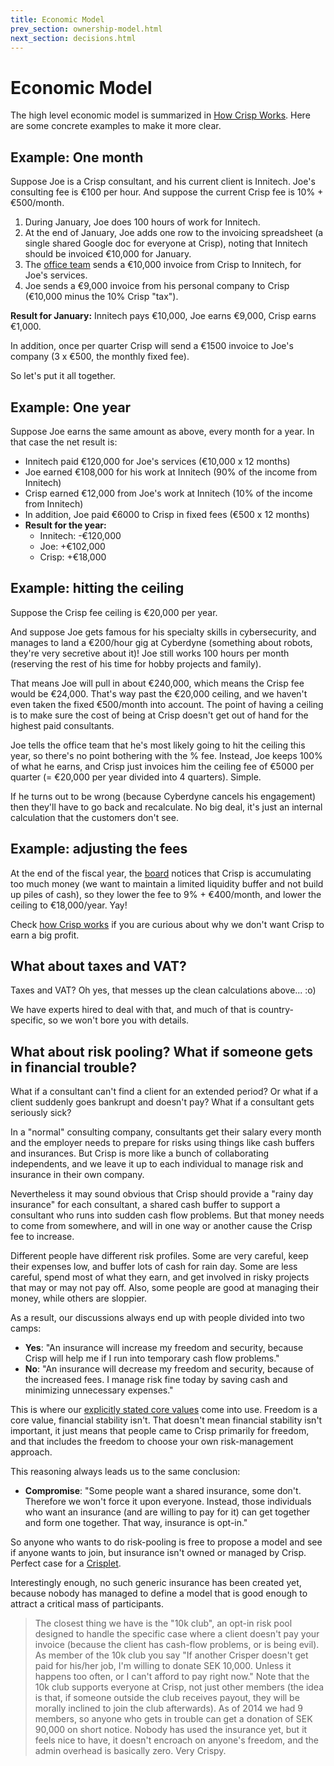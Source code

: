```yaml
---
title: Economic Model
prev_section: ownership-model.html
next_section: decisions.html
---
```


Economic Model
==============

The high level economic model is summarized in [How Crisp Works](how-thecloudnatives-works.html). Here are some concrete examples to make it more clear.

Example: One month
------------------

Suppose Joe is a Crisp consultant, and his current client is Innitech. Joe's consulting fee is €100 per hour. And suppose the current Crisp fee is 10% + €500/month.

1.  During January, Joe does 100 hours of work for Innitech.
2.  At the end of January, Joe adds one row to the invoicing spreadsheet (a single shared Google doc for everyone at Crisp), noting that Innitech should be invoiced €10,000 for January.
3.  The [office team](office-team.html) sends a €10,000 invoice from Crisp to Innitech, for Joe's services.
4.  Joe sends a €9,000 invoice from his personal company to Crisp (€10,000 minus the 10% Crisp "tax").

**Result for January:**
Innitech pays €10,000, Joe earns €9,000, Crisp earns €1,000.

In addition, once per quarter Crisp will send a €1500 invoice to Joe's company (3 x €500, the monthly fixed fee).

So let's put it all together.

Example: One year
-----------------

Suppose Joe earns the same amount as above, every month for a year. In that case the net result is:

-   Innitech paid €120,000 for Joe's services (€10,000 x 12 months)
-   Joe earned €108,000 for his work at Innitech (90% of the income from Innitech)
-   Crisp earned €12,000 from Joe's work at Innitech (10% of the income from Innitech)
-   In addition, Joe paid €6000 to Crisp in fixed fees (€500 x 12 months)
-   **Result for the year:**
    -   Innitech: -€120,000
    -   Joe: +€102,000
    -   Crisp: +€18,000

Example: hitting the ceiling
----------------------------

Suppose the Crisp fee ceiling is €20,000 per year.

And suppose Joe gets famous for his specialty skills in cybersecurity, and manages to land a €200/hour gig at Cyberdyne (something about robots, they're very secretive about it)! Joe still works 100 hours per month (reserving the rest of his time for hobby projects and family).

That means Joe will pull in about €240,000, which means the Crisp fee would be €24,000. That's way past the €20,000 ceiling, and we haven't even taken the fixed €500/month into account. The point of having a ceiling is to make sure the cost of being at Crisp doesn't get out of hand for the highest paid consultants.

Joe tells the office team that he's most likely going to hit the ceiling this year, so there's no point bothering with the % fee. Instead, Joe keeps 100% of what he earns, and Crisp just invoices him the ceiling fee of €5000 per quarter (= €20,000 per year divided into 4 quarters). Simple.

If he turns out to be wrong (because Cyberdyne cancels his engagement) then they'll have to go back and recalculate. No big deal, it's just an internal calculation that the customers don't see.

Example: adjusting the fees
---------------------------

At the end of the fiscal year, the [board](board.html) notices that Crisp is accumulating too much money (we want to maintain a limited liquidity buffer and not build up piles of cash), so they lower the fee to 9% + €400/month, and lower the ceiling to €18,000/year. Yay!

Check [how Crisp works](how-thecloudnatives-works.html) if you are curious about why we don't want Crisp to earn a big profit.

What about taxes and VAT?
-------------------------

Taxes and VAT? Oh yes, that messes up the clean calculations above... :o)

We have experts hired to deal with that, and much of that is country-specific, so we won't bore you with details.

What about risk pooling? What if someone gets in financial trouble?
-------------------------------------------------------------------

What if a consultant can't find a client for an extended period? Or what if a client suddenly goes bankrupt and doesn't pay? What if a consultant gets seriously sick?

In a "normal" consulting company, consultants get their salary every month and the employer needs to prepare for risks using things like cash buffers and insurances. But Crisp is more like a bunch of collaborating independents, and we leave it up to each individual to manage risk and insurance in their own company.

Nevertheless it may sound obvious that Crisp should provide a "rainy day insurance" for each consultant, a shared cash buffer to support a consultant who runs into sudden cash flow problems. But that money needs to come from somewhere, and will in one way or another cause the Crisp fee to increase.

Different people have different risk profiles. Some are very careful, keep their expenses low, and buffer lots of cash for rain day. Some are less careful, spend most of what they earn, and get involved in risky projects that may or may not pay off. Also, some people are good at managing their money, while others are sloppier.

As a result, our discussions always end up with people divided into two camps:

-   **Yes**: "An insurance will increase my freedom and security, because Crisp will help me if I run into temporary cash flow problems."
-   **No**: "An insurance will decrease my freedom and security, because of the increased fees. I manage risk fine today by saving cash and minimizing unnecessary expenses."

This is where our [explicitly stated core values](what-is-thecloudnatives.html) come into use. Freedom is a core value, financial stability isn't. That doesn't mean financial stability isn't important, it just means that people came to Crisp primarily for freedom, and that includes the freedom to choose your own risk-management approach.

This reasoning always leads us to the same conclusion:

-   **Compromise**: "Some people want a shared insurance, some don't. Therefore we won't force it upon everyone. Instead, those individuals who want an insurance (and are willing to pay for it) can get together and form one together. That way, insurance is opt-in."

So anyone who wants to do risk-pooling is free to propose a model and see if anyone wants to join, but insurance isn't owned or managed by Crisp. Perfect case for a [Crisplet](crisplets.html).

Interestingly enough, no such generic insurance has been created yet, because nobody has managed to define a model that is good enough to attract a critical mass of participants.

> The closest thing we have is the "10k club", an opt-in risk pool designed to handle the specific case where a client doesn't pay your invoice (because the client has cash-flow problems, or is being evil). As member of the 10k club you say "If another Crisper doesn't get paid for his/her job, I'm willing to donate SEK 10,000. Unless it happens too often, or I can't afford to pay right now." Note that the 10k club supports everyone at Crisp, not just other members (the idea is that, if someone outside the club receives payout, they will be morally inclined to join the club afterwards). As of 2014 we had 9 members, so anyone who gets in trouble can get a donation of SEK 90,000 on short notice. Nobody has used the insurance yet, but it feels nice to have, it doesn't encroach on anyone's freedom, and the admin overhead is basically zero. Very Crispy.
